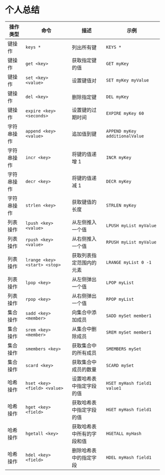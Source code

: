 
# 个人总结

| 操作类型 | 命令 | 描述 | 示例 |
| --- | --- | --- | --- |
| 键操作 | `keys *` | 列出所有键 | `KEYS *` |
| 键操作 | `get <key>` | 获取指定键的值 | `GET myKey` |
| 键操作 | `set <key> <value>` | 设置键值对 | `SET myKey myValue` |
| 键操作 | `del <key>` | 删除指定键 | `DEL myKey` |
| 键操作 | `expire <key> <seconds>` | 设置键的过期时间 | `EXPIRE myKey 60` |
| 字符串操作 | `append <key> <value>` | 追加值到键 | `APPEND myKey additionalValue` |
| 字符串操作 | `incr <key>` | 将键的值递增 1 | `INCR myKey` |
| 字符串操作 | `decr <key>` | 将键的值递减 1 | `DECR myKey` |
| 字符串操作 | `strlen <key>` | 获取键值的长度 | `STRLEN myKey` |
| 列表操作 | `lpush <key> <value>` | 从左侧推入一个值 | `LPUSH myList myValue` |
| 列表操作 | `rpush <key> <value>` | 从右侧推入一个值 | `RPUSH myList myValue` |
| 列表操作 | `lrange <key> <start> <stop>` | 获取列表指定范围内的元素 | `LRANGE myList 0 -1` |
| 列表操作 | `lpop <key>` | 从左侧弹出一个值 | `LPOP myList` |
| 列表操作 | `rpop <key>` | 从右侧弹出一个值 | `RPOP myList` |
| 集合操作 | `sadd <key> <member>` | 向集合中添加成员 | `SADD mySet member1` |
| 集合操作 | `srem <key> <member>` | 从集合中删除成员 | `SREM mySet member1` |
| 集合操作 | `smembers <key>` | 获取集合中的所有成员 | `SMEMBERS mySet` |
| 集合操作 | `scard <key>` | 获取集合中成员的数量 | `SCARD mySet` |
| 哈希操作 | `hset <key> <field> <value>` | 设置哈希表中指定字段的值 | `HSET myHash field1 value1` |
| 哈希操作 | `hget <key> <field>` | 获取哈希表中指定字段的值 | `HGET myHash field1` |
| 哈希操作 | `hgetall <key>` | 获取哈希表中所有的字段和值 | `HGETALL myHash` |
| 哈希操作 | `hdel <key> <field>` | 删除哈希表中的指定字段 | `HDEL myHash field1` |

